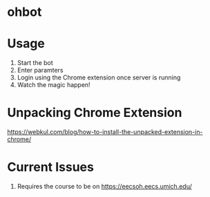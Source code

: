 # ohbot

# Usage

1. Start the bot
2. Enter paramters
3. Login using the Chrome extension once server is running
4. Watch the magic happen!

# Unpacking Chrome Extension
https://webkul.com/blog/how-to-install-the-unpacked-extension-in-chrome/

# Current Issues

1. Requires the course to be on https://eecsoh.eecs.umich.edu/
